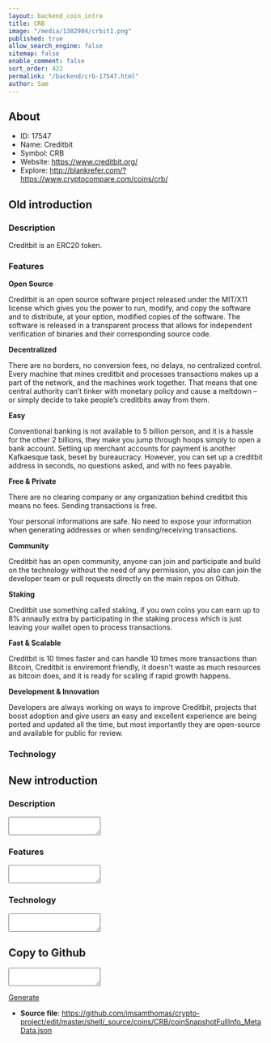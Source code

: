 ```yaml
---
layout: backend_coin_intro
title: CRB
image: "/media/1382904/crbit1.png"
published: true
allow_search_engine: false
sitemap: false
enable_comment: false
sort_order: 422
permalink: "/backend/crb-17547.html"
author: Sam
---
```


## About

- ID: 17547
- Name: Creditbit 
- Symbol: CRB
- Website: https://www.creditbit.org/
- Explore: http://blankrefer.com/?https://www.cryptocompare.com/coins/crb/


## Old introduction

### Description

<p>Creditbit is an ERC20 token.</p>

### Features
<p><strong>Open Source</strong></p><p>Creditbit is an open source software project released under the MIT/X11 license which gives you the power to run, modify, and copy the software and to distribute, at your option, modified copies of the software. The software is released in a transparent process that allows for independent verification of binaries and their corresponding source code.</p><p><strong>Decentralized</strong></p><p>There are no borders, no conversion fees, no delays, no centralized control. Every machine that mines creditbit and processes transactions makes up a part of the network, and the machines work together. That means that one central authority can’t tinker with monetary policy and cause a meltdown – or simply decide to take people’s creditbits away from them.</p><p><strong>Easy</strong></p><p>Conventional banking is not available to 5 billion person, and it is a hassle for the other 2 billions, they make you jump through hoops simply to open a bank account. Setting up merchant accounts for payment is another Kafkaesque task, beset by bureaucracy. However, you can set up a creditbit address in seconds, no questions asked, and with no fees payable.</p><p><strong>Free &amp; Private</strong></p><p>There are no clearing company or any organization behind creditbit this means no fees. Sending transactions is free.</p><p>Your personal informations are safe. No need to expose your information when generating addresses or when sending/receiving transactions.</p><p><strong>Community</strong></p><p>Creditbit has an open community, anyone can join and participate and build on the technology without the need of any permission, you also can join the developer team or pull requests directly on the main repos on Github.</p><p><strong>Staking</strong></p><p>Creditbit use something called staking, if you own coins you can earn up to 8% annaully extra by participating in the staking process which is just leaving your wallet open to process transactions.</p><p><strong>Fast &amp; Scalable</strong></p><p>Creditbit is 10 times faster and can handle 10 times more transactions than Bitcoin, Creditbit is enviremont friendly, it doesn&#39;t waste as much resources as bitcoin does, and it is ready for scaling if rapid growth happens.</p><p><strong>Development &amp; Innovation</strong></p><p>Developers are always working on ways to improve Creditbit, projects that boost adoption and give users an easy and excellent experience are being ported and updated all the time, but most importantly they are open-source and available for public for review.</p>

### Technology




## New introduction


### Description
<textarea id="meta_description" name="description"></textarea>

### Features
<textarea id="meta_features" name="features"></textarea>

### Technology
<textarea id="meta_technology" name="technology"></textarea>


## Copy to Github

<textarea id="coinsnapshotfullinfo_metadata"></textarea>

<a href="#gen" onclick="generateMetaDatJson()">Generate</a>

- **Source file**: <a href="https://github.com/imsamthomas/crypto-project/edit/master/shell/_source/coins/CRB/coinSnapshotFullInfo_MetaData.json">https://github.com/imsamthomas/crypto-project/edit/master/shell/_source/coins/CRB/coinSnapshotFullInfo_MetaData.json</a>

